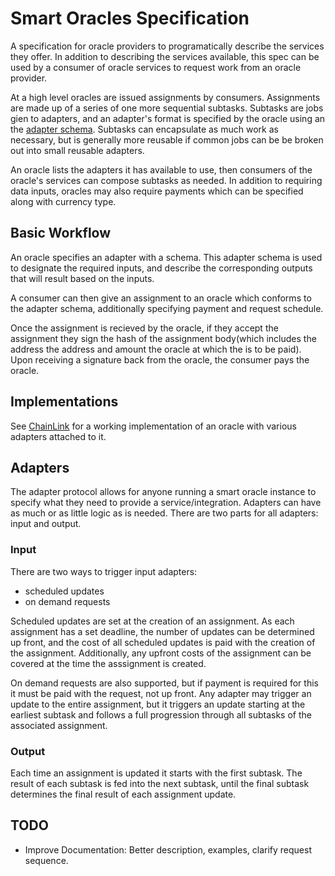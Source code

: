 # Smart Oracles Specification

A specification for oracle providers to programatically describe the services they offer. In addition to describing the services available, this spec can be used by a consumer of oracle services to request work from an oracle provider.

At a high level oracles are issued assignments by consumers. Assignments are made up of a series of one more sequential subtasks. Subtasks are jobs gien to adapters, and an adapter's format is specified by the oracle using an the [adapter schema](https://github.com/smartoracles/spec/blob/master/schemas/adapter_schema.json). Subtasks can encapsulate as much work as necessary, but is generally more reusable if common jobs can be be broken out into small reusable adapters.

An oracle lists the adapters it has available to use, then consumers of the oracle's services can compose subtasks as needed. In addition to requiring data inputs, oracles may also require payments which can be specified along with currency type.

## Basic Workflow

An oracle specifies an adapter with a schema. This adapter schema is used to designate the required inputs, and describe the corresponding outputs that will result based on the inputs.

A consumer can then give an assignment to an oracle which conforms to the adapter schema, additionally specifying payment and request schedule.

Once the assignment is recieved by the oracle, if they accept the assignment they sign the hash of the assignment body(which includes the address the address and amount the oracle at which the is to be paid). Upon receiving a signature back from the oracle, the consumer pays the oracle.

## Implementations

See [ChainLink](https://github.com/oraclekit/chainlink) for a working implementation of an oracle with various adapters attached to it.

## Adapters
The adapter protocol allows for anyone running a smart oracle instance to specify what they need to provide a service/integration. Adapters can have as much or as little logic as is needed. There are two parts for all adapters: input and output.

### Input
There are two ways to trigger input adapters:
- scheduled updates
- on demand requests

Scheduled updates are set at the creation of an assignment. As each assignment has a set deadline, the number of updates can be determined up front, and the cost of all scheduled updates is paid with the creation of the assignment. Additionally, any upfront costs of the assignment can be covered at the time the asssignment is created.

On demand requests are also supported, but if payment is required for this it must be paid with the request, not up front. Any adapter may trigger an update to the entire assignment, but it triggers an update starting at the earliest subtask and follows a full progression through all subtasks of the associated assignment.

### Output

Each time an assignment is updated it starts with the first subtask. The result of each subtask is fed into the next subtask, until the final subtask determines the final result of each assignment update.


## TODO

- Improve Documentation: Better description, examples, clarify request sequence.
